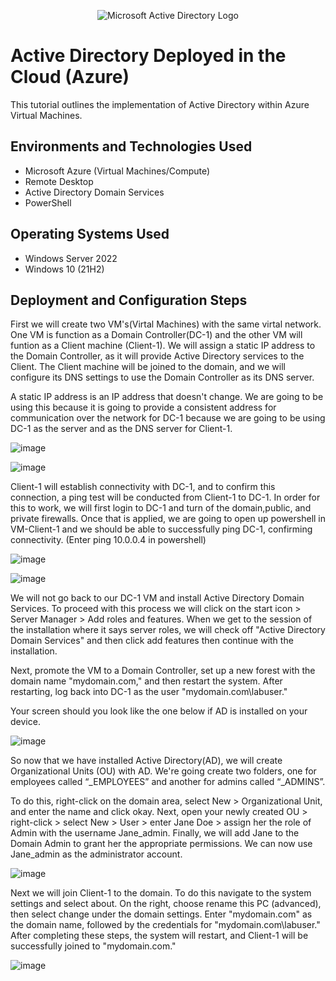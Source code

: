 <p align="center">
<img src="https://i.imgur.com/pU5A58S.png" alt="Microsoft Active Directory Logo"/>
</p>

<h1> Active Directory Deployed in the Cloud (Azure)</h1>
This tutorial outlines the implementation of Active Directory within Azure Virtual Machines.<br />

<h2>Environments and Technologies Used</h2>

- Microsoft Azure (Virtual Machines/Compute)
- Remote Desktop
- Active Directory Domain Services
- PowerShell

<h2>Operating Systems Used </h2>

- Windows Server 2022
- Windows 10 (21H2)

<h2>Deployment and Configuration Steps</h2>

First we will create two VM's(Virtal Machines) with the same virtal network. One VM is function as a Domain Controller(DC-1) and the other VM will funtion as a Client machine (Client-1). We will assign a static IP address to the Domain Controller, as it will provide Active Directory services to the Client. The Client machine will be joined to the domain, and we will configure its DNS settings to use the Domain Controller as its DNS server.

A static IP address is an IP address that doesn't change. We are going to be using this because it is going to provide a consistent address for communication over the network for DC-1 because we are going to be using DC-1 as the server and as the DNS server for Client-1.
<p>
  
![image](https://github.com/user-attachments/assets/a747979e-83b9-4721-830d-8d64e09157a7)

</p>
<p>

![image](https://github.com/user-attachments/assets/c129f076-b3bd-426a-aad4-f9a4df701a52)

Client-1 will establish connectivity with DC-1, and to confirm this connection, a ping test will be conducted from Client-1 to DC-1. In order for this to work, we will first login to DC-1 and turn of the domain,public, and private firewalls. Once that is applied, we are going to open up powershell in VM-Client-1 and we should be able to successfully ping DC-1, confirming connectivity. (Enter ping 10.0.0.4 in powershell)
</p>

<p>
  
![image](https://github.com/user-attachments/assets/b70012a5-f04b-446c-9191-1b62859485ab)

![image](https://github.com/user-attachments/assets/c69fc5a1-8772-4694-81d0-77d30a526d24)

</p>
<p>
We will not go back to our DC-1 VM and install Active Directory Domain Services. To proceed with this process we will click on the start icon > Server Manager > Add roles and features. When we get to the session of the installation where it says server roles, we will check off "Active Directory Domain Services" and then click add features then continue with the installation. 

Next, promote the VM to a Domain Controller, set up a new forest with the domain name "mydomain.com," and then restart the system. After restarting, log back into DC-1 as the user "mydomain.com\labuser."

Your screen should you look like the one below if AD is installed on your device.
</p>

<p>
  
![image](https://github.com/user-attachments/assets/7b9ed7b5-0d1f-4926-84cd-0e2966a05b9a)

</p>
<p>
So now that we have installed Active Directory(AD), we will create Organizational Units (OU) with AD. We're going create two folders, one for employees called “_EMPLOYEES” and another for admins called “_ADMINS”.

To do this, right-click on the domain area, select New > Organizational Unit, and enter the name and click okay. Next, open your newly created OU > right-click > select New > User > enter Jane Doe > assign her the role of Admin with the username Jane_admin. Finally, we will add Jane to the Domain Admin to grant her the appropriate permissions. We can now use Jane_admin as the administrator account.

![image](https://github.com/user-attachments/assets/7c8420c9-35b5-4d9e-bfcd-b2adab34b117)
</p>

Next we will join Client-1 to the domain. To do this navigate to the system settings and select about. On the right, choose rename this PC (advanced), then select change under the domain settings. Enter "mydomain.com" as the domain name, followed by the credentials for "mydomain.com\labuser." After completing these steps, the system will restart, and Client-1 will be successfully joined to "mydomain.com."

![image](https://github.com/user-attachments/assets/119410dd-38b6-46ee-8535-417d69b1329a)
